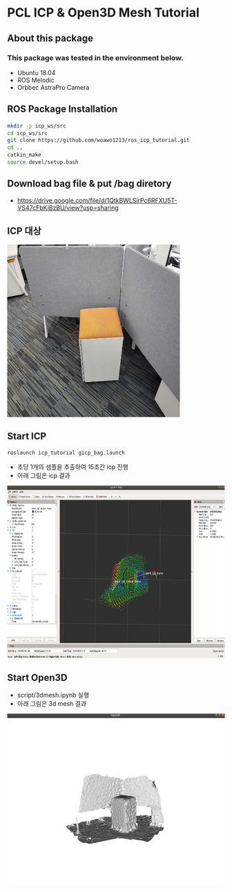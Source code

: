 # PCL ICP & Open3D Mesh Tutorial
## **About this package**
### This package was tested in the environment below.
- Ubuntu 18.04
- ROS Melodic
- Orbbec AstraPro Camera
## **ROS Package Installation**
```bash
mkdir -p icp_ws/src
cd icp_ws/src
git clone https://github.com/woawo1213/ros_icp_tutorial.git
cd ..
catkin_make
source devel/setup.bash
```
## **Download bag file & put /bag diretory**
- <https://drive.google.com/file/d/1QtkBWLSirPc6RFXU5T-VS47cFbKiBzBU/view?usp=sharing>

## ICP 대상

<img src="image/original.jpg" width="400" height="400"/>


## Start ICP
```bash
roslaunch icp_tutorial gicp_bag.launch
```
- 초당 1개의 샘플을 추출하여 15초간 icp 진행
- 아래 그림은 icp 결과


<img src="image/pointcloud_rviz.png" width="600" height="400"/>

## Start Open3D
- script/3dmesh.ipynb 실행
- 아래 그림은 3d mesh 결과

<img src="image/open3d.png" width="600" height="400"/>
